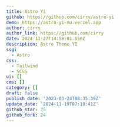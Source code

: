 ```yaml
---
title: Astro Yi
github: https://github.com/cirry/astro-yi
demo: https://astro-yi-nu.vercel.app
author: cirry
author_link: https://github.com/cirry
date: 2024-11-27T14:58:01.556Z
description: Astro Theme YI
ssg:
  - Astro
css:
  - Tailwind
  - SCSS
ui: []
cms: []
category: []
draft: false
publish_date: '2023-03-24T08:35:39Z'
update_date: '2024-11-19T07:18:41Z'
github_star: 75
github_fork: 24
---
```

